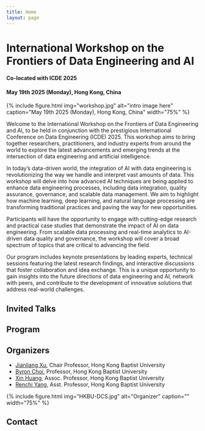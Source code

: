 ```yaml
---
title: Home
layout: page
---
```


# International Workshop on the Frontiers of Data Engineering and AI
#### Co-located with ICDE 2025
#### May 19th 2025 (Monday), Hong Kong, China

{% include figure.html img="workshop.jpg" alt="intro image here" caption="May 19th 2025 (Monday), Hong Kong, China" width="75%" %}

Welcome to the International Workshop on the Frontiers of Data Engineering and AI, to be held in conjunction with the prestigious International Conference on Data Engineering (ICDE) 2025. This workshop aims to bring together researchers, practitioners, and industry experts from around the world to explore the latest advancements and emerging trends at the intersection of data engineering and artificial intelligence.

In today’s data-driven world, the integration of AI with data engineering is revolutionizing the way we handle and interpret vast amounts of data. This workshop will delve into how advanced AI techniques are being applied to enhance data engineering processes, including data integration, quality assurance, governance, and scalable data management. We aim to highlight how machine learning, deep learning, and natural language processing are transforming traditional practices and paving the way for new opportunities.

Participants will have the opportunity to engage with cutting-edge research and practical case studies that demonstrate the impact of AI on data engineering. From scalable data processing and real-time analytics to AI-driven data quality and governance, the workshop will cover a broad spectrum of topics that are critical to advancing the field.

Our program includes keynote presentations by leading experts, technical sessions featuring the latest research findings, and interactive discussions that foster collaboration and idea exchange. This is a unique opportunity to gain insights into the future directions of data engineering and AI, network with peers, and contribute to the development of innovative solutions that address real-world challenges.

<!--{% include toc.html %}-->

<!---------->

<!--{% include template/credits.html %}-->

## Invited Talks

## Program

## Organizers

- [Jianliang Xu](https://www.comp.hkbu.edu.hk/~xujl/), Chair Professor, Hong Kong Baptist University
- [Byron Choi](https://www.comp.hkbu.edu.hk/~bchoi/), Professor, Hong Kong Baptist University
- [Xin Huang](https://www.comp.hkbu.edu.hk/~xinhuang/), Assoc. Professor, Hong Kong Baptist University
- [Renchi Yang](https://www.comp.hkbu.edu.hk/~renchi/), Asst. Professor, Hong Kong Baptist University

{% include figure.html img="HKBU-DCS.jpg" alt="Organizer" caption="" width="75%" %}

## Contact
